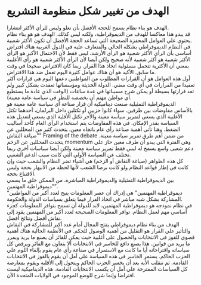 # الهدف من تغيير شكل منظومة التشريع

الهدف هو بناء نظام يسمح للحجة الأفضل بأن تعلو وليس للرأي الأكثر انتشارا.  
قد يبدو هذا معاكسا للهدف من الديموقراطية، ولكنه ليس كذلك. الهدف هو هو بناء نظام يحتوي علي العوامل المحفزة الصحيحة التي تساعد الحجة الأفضل أن تكون الأكثر شعبية.  
في النظام الديموقراطي بشكله الحالي والمتعارف عليه في الدول الغربية هناك افتراض أساسي بأن الرأي الأكثر شعبية هو الرأي الأرشد، ليس فقط لأن الاحتمال الأكبر هو الرأي الأكثر شعبية هو أكثر شعبية لأنه صحيح ولكن أيضا لأن الرأي الأكثر شعبية هو رأي الأغلبية بمعني أن الأكثرية تتحمل مسئولية اتخاذ هذا القرار. ربما كان الافتراض صحيحا في وقت ما سابق. الأكيد هو أن هناك عوامل كثيرة اليوم تعمل ضد هذا الافتراض.  
أول هذه العوامل هو أن القرارات المطلوب من المواطنين دعمها اليوم هي قرارات أكثر تعقيدا من القرارات في أي وقت مضي. الدولة الحديثة ومؤسساتها تعقدت بشكل كبير ولم تعد قرارتها بسيطة أو يمكن شرح مسبباتها في عدة ساعات (الوقت الذي عادة ما يستطيع أي مواطن مهتم أن يخصصه للنظر في سياسة عامة معينة).  
الديموقراطية التمثيلية صنعت ديناميكية أن قرار صناعة أي سياسة عامة معينة هو بالأساس مفاوضات بين طرفين. سواء كانوا حزبين أو تكتلين داخل البرلمان، أحدهما تكتل الأغلبية الذي يسعى لتمرير سياسة معينة والأخر تكتل الأقلية الذي يسعى لتعديل هذه السياسة بقدر الإمكان. في هذه المفاوضات يتم استخدام الرأي العام كأحد أساليب الضغط. وهنا تأتي أهمية صناعة رأي عام باتجاه معين. يتحدث كثير من المحللين عن "صياغة النقاش" Framing of the debate من ضمن أهم طرق تمرير سياسة معينة. يتحدث المحللين عن الزخم momentum وهي الفترة التي يبدو أن طرف معين حاز علي دعم شعبي واسع يسمح له ليس فقط تمرير سياسة معينة ولكن أيضا سياسات أخري ربما تختلف عن السياسة الأولي التي كانت سبب الدعم الشعبي.  
كل هذه الظواهر (صياغة النقاش أو الزخم) هي أشياء تضر النظام والشعب حيث وإن كانت في إطار قواعد النظام ولو كانت برضا الشعب لأنها لحظة من الانبهار بحجة وليس الاقتناع بحجة.  
بين الديموقراطية التمثيلية والديموقراطية المباشرة، من الممكن خلق ما يسمي "ديموقراطية المهتمين”.  
“ديموقراطية المهتمين" هي إدراك أن عصر المعلومات يتيح لعدد أكبر من المواطنين المشاركة بشكل شبه مباشر في اتخاذ القرار فيما يتعلق بسياسات الدولة والحكومة.  
في نظام نموذجه هو ديموقراطية المهتمين، لابد للدولة أن تسمح بتوافر المعلومات كجزء أساسي مهم لعمل النظام. توافر المعلومات الصحيحة لعدد أكبر من المهتمين يقود إلي نقاش أفضل ونتائج أفضل.  
الهدف من بناء نظام ديموقراطي يفتح المجال أمام عدد أكبر للمشاركة في النقاش والتأثير علي القرار هو التقليل من أهمية الوصول للحكم. في الأنظمة الحالية هناك أهمية قصوي للفوز في الانتخابات والحصول علي أغلبية حيث يمكن للفائز أن يصنع ما يريد ويمرر ما يريد من قوانين. هذا يصنع دافع للخاسر في الانتخابات ألا يتعاون مع الفائز ويرفض كل سياساته واقتراحاته أيا ما كانت مع الاستمرار في صناعة رأي عام يقوم بإلقاء اللوم علي الحزب الحاكم. يستمر الخاسر في هذه السياسة علي أمل أن يقوم بالفوز في الانتخابات القادمة. ثم تنقلب الأية بعد أن يخسر الحزب الحاكم ويتحول إلي الأقلية ويقوم بمعارضة كل السياسات المقترحة علي أمل أن يكسب الانتخابات القادمة. هذه الديناميكية ليست افتراضا وإنما شرح للوضع الموجود في الولايات المتحدة الآن.  